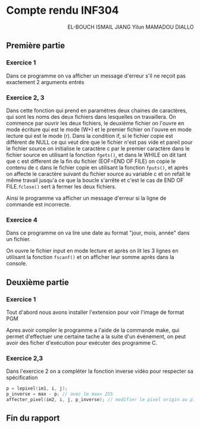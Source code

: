 # Compte rendu INF304

<p align="right">EL-BOUCH ISMAIL JIANG Yilun MAMADOU DIALLO</p>

## Première partie

### Exercice 1

Dans ce programme on va afficher un message d'erreur s'il ne reçoit pas exactement 2 arguments entrés 

### Exercice 2, 3

Dans cette fonction qui prend en paramètres deux chaines de caractères, qui sont les noms des deux fichiers dans lesquelles on travaillera. On commence par ouvrir les deux fichiers, le deuxième fichier on l'ouvre en mode écriture qui est le mode (W+) et le premier fichier on l'ouvre en mode lecture qui est le mode (r). Dans la condition if, si le fichier copie est différent de NULL ce qui veut dire que le fichier n'est pas vide et pareil pour le fichier source on initialise le caractère c par le premier caractère dans le fichier source en utilisant la fonction `fgets()`, et dans le WHILE on dit tant que c est different de la fin du fichier (EOF=END OF FILE) on copie le contenu de c dans le fichier  copie en utilisant la fonction `fputs()`, et après on affecte le caractère suivant du fichier source au variable c et on refait le même travail jusqu'a ce que la boucle s'arrête et c'est le cas  de END OF FILE.`fclose()` sert à fermer les deux fichiers.

Ainsi le programme va afficher un message d'erreur si la ligne de commande est incorrecte.

### Exercice 4

Dans ce programme on va lire une date au format "jour, mois, année" dans un fichier.

On ouvre le fichier input en mode lecture et après on lit les 3 lignes en utilisant la fonction `fscanf()` et on afficher leur somme après dans la console.

## Deuxième partie

### Exercice 1

Tout d'abord nous avons installer l'extension pour voir l'image de format PGM

Apres avoir compiler le programme a l'aide de la commande make, qui permet d'effectuer une certaine tache a la suite d'un évènement, on peut avoir des ficher d'exécution pour exécuter des programme C.

### Exercice 2,3

Dans l'exercice 2 on a compléter la fonction inverse vidéo pour respecter sa spécification 

``` c
p = lepixel(im1, i, j);
p_inverse = max - p; // avec le max= 255
affecter_pixel(im2, i, j, p_inverse); // modifier le pixel origin au pixel inversé
```

## Fin du rapport

